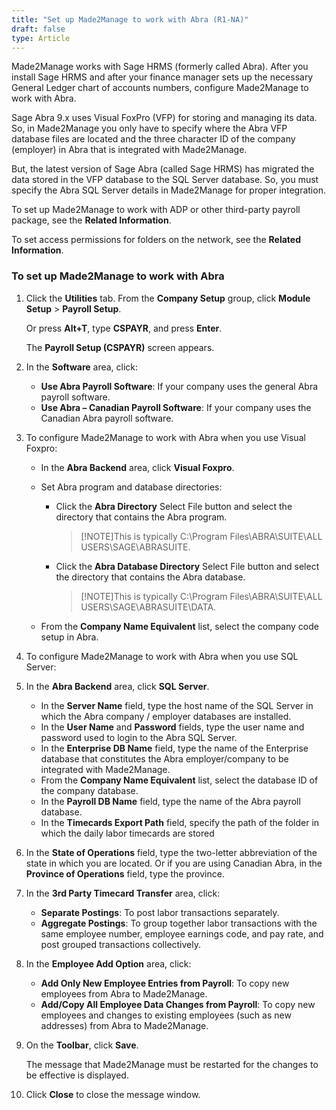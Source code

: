 ```yaml
---
title: "Set up Made2Manage to work with Abra (R1-NA)"
draft: false
type: Article 
---
```


Made2Manage works with Sage HRMS (formerly called Abra). After you install Sage HRMS and after your finance manager sets up the necessary General Ledger chart of accounts numbers, configure Made2Manage to work with Abra.

Sage Abra 9.x uses Visual FoxPro (VFP) for storing and managing its data. So, in Made2Manage you only have to specify where the Abra VFP database files are located and the three character ID of the company (employer) in Abra that is integrated with Made2Manage.

But, the latest version of Sage Abra (called Sage HRMS) has migrated the data stored in the VFP database to the SQL Server database. So, you must specify the Abra SQL Server details in Made2Manage for proper integration.

To set up Made2Manage to work with ADP or other third-party payroll package, see the **Related Information**.

To set access permissions for folders on the network, see the **Related Information**.

### To set up Made2Manage to work with Abra

1. Click the **Utilities** tab. From the **Company Setup** group, click **Module Setup** > **Payroll Setup**.

    Or press **Alt+T**, type **CSPAYR**, and press **Enter**.

    The **Payroll Setup (CSPAYR)** screen appears.

2. In the **Software** area, click:

    -   **Use Abra Payroll Software**: If your company uses the general Abra payroll software.
    -   **Use Abra – Canadian Payroll Software**: If your company uses the Canadian Abra payroll software.

3. To configure Made2Manage to work with Abra when you use Visual Foxpro:

    -  In the **Abra Backend** area, click **Visual Foxpro**.
    -  Set Abra program and database directories:
        -   Click the **Abra Directory** Select File button and select the directory that contains the Abra program.

            >[!NOTE]This is typically C:\Program Files\ABRA\SUITE\ALL USERS\SAGE\ABRASUITE.

        -   Click the **Abra Database Directory** Select File button and select the directory that contains the Abra database.

            >[!NOTE]This is typically C:\Program Files\ABRA\SUITE\ALL USERS\SAGE\ABRASUITE\DATA.

    -  From the **Company Name Equivalent** list, select the company code setup in Abra.

4. To configure Made2Manage to work with Abra when you use SQL Server:

4.  In the **Abra Backend** area, click **SQL Server**.
    -  In the **Server Name** field, type the host name of the SQL Server in which the Abra company / employer databases are installed.
    -  In the **User Name** and **Password** fields, type the user name and password used to login to the Abra SQL Server.
    -  In the **Enterprise DB Name** field, type the name of the Enterprise database that constitutes the Abra employer/company to be integrated with Made2Manage.
    -  From the **Company Name Equivalent** list, select the database ID of the company database.
    -  In the **Payroll DB Name** field, type the name of the Abra payroll database.
    - In the **Timecards Export Path** field, specify the path of the folder in which the daily labor timecards are stored

5. In the **State of Operations** field, type the two-letter abbreviation of the state in which you are located. Or if you are using Canadian Abra, in the **Province of Operations** field, type the province.

6. In the **3rd Party Timecard Transfer** area, click:

    -   **Separate Postings**: To post labor transactions separately.
    -   **Aggregate Postings**: To group together labor transactions with the same employee number, employee earnings code, and pay rate, and post grouped transactions collectively.

7. In the **Employee Add Option** area, click:

    -   **Add Only New Employee Entries from Payroll**: To copy new employees from Abra to Made2Manage.
    -   **Add/Copy All Employee Data Changes from Payroll**: To copy new employees and changes to existing employees (such as new addresses) from Abra to Made2Manage.

8. On the **Toolbar**, click **Save**.

    The message that Made2Manage must be restarted for the changes to be effective is displayed.

9. Click **Close** to close the message window.

​